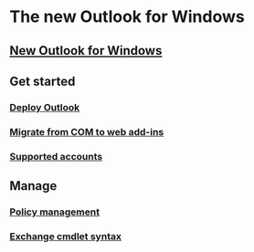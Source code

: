 # The new Outlook for Windows

## [New Outlook for Windows](overview-new-outlook.md)

## Get started
### [Deploy Outlook](deployment-new-outlook.md)
### [Migrate from COM to web add-ins](migrate-com-to-web-addins.md)
### [Supported accounts](get-started/supported-account-types.md)

## Manage
### [Policy management](policy-management.md)
### [Exchange cmdlet syntax](/powershell/exchange/exchange-cmdlet-syntax)